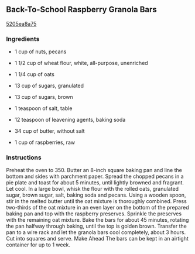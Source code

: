 ## Back-To-School Raspberry Granola Bars

[5205ea8a75](http://www.food.com/recipe/back-to-school-raspberry-granola-bars-470487)

### Ingredients

 - 1 cup of nuts, pecans

 - 1 1/2 cup of wheat flour, white, all-purpose, unenriched

 - 1 1/4 cup of oats

 - 13 cup of sugars, granulated

 - 13 cup of sugars, brown

 - 1 teaspoon of salt, table

 - 12 teaspoon of leavening agents, baking soda

 - 34 cup of butter, without salt

 - 1 cup of raspberries, raw

### Instructions

Preheat the oven to 350. Butter an 8-inch square baking pan and line the bottom and sides with parchment paper. Spread the chopped pecans in a pie plate and toast for about 5 minutes, until lightly browned and fragrant. Let cool. In a large bowl, whisk the flour with the rolled oats, granulated sugar, brown sugar, salt, baking soda and pecans. Using a wooden spoon, stir in the melted butter until the oat mixture is thoroughly combined. Press two-thirds of the oat mixture in an even layer on the bottom of the prepared baking pan and top with the raspberry preserves. Sprinkle the preserves with the remaining oat mixture. Bake the bars for about 45 minutes, rotating the pan halfway through baking, until the top is golden brown. Transfer the pan to a wire rack and let the granola bars cool completely, about 3 hours. Cut into squares and serve. Make Ahead The bars can be kept in an airtight container for up to 1 week.